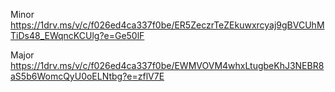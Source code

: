 Minor
https://1drv.ms/v/c/f026ed4ca337f0be/ER5ZeczrTeZEkuwxrcyaj9gBVCUhMTiDs48_EWqncKCUlg?e=Ge50lF


Major
https://1drv.ms/v/c/f026ed4ca337f0be/EWMVOVM4whxLtugbeKhJ3NEBR8aS5b6WomcQyU0oELNtbg?e=zflV7E

